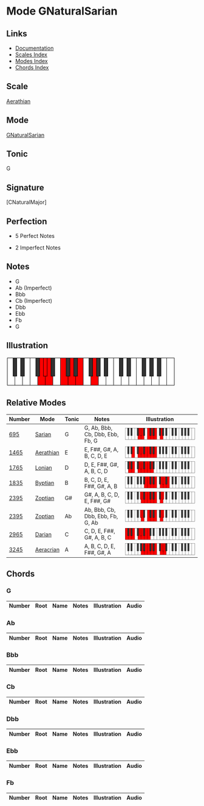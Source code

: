 # Mode GNaturalSarian

## Links

- [Documentation](index.md)
- [Scales Index](Scales.md)
- [Modes Index](Modes.md)
- [Chords Index](Chords.md)

## Scale

[Aerathian](ScaleAerathian.md)

## Mode

[GNaturalSarian](ModeGNaturalSarian.md)

## Tonic

G

## Signature

[CNaturalMajor]

## Perfection

 - 5 Perfect Notes

 - 2 Imperfect Notes

## Notes

- G
- Ab (Imperfect)
- Bbb
- Cb (Imperfect)
- Dbb
- Ebb
- Fb
- G

## Illustration

![GNaturalSarian](ModeGNaturalSarian.png)

## Relative Modes

| Number | Mode | Tonic | Notes | Illustration |
|--------|------|-------|-------|--------------|
| [695](https://ianring.com/musictheory/scales/695) | [Sarian](ModeSarian.md) | G | G, Ab, Bbb, Cb, Dbb, Ebb, Fb, G | ![GNaturalSarian](ModeGNaturalSarian.png) |
| [1465](https://ianring.com/musictheory/scales/1465) | [Aerathian](ModeAerathian.md) | E | E, F##, G#, A, B, C, D, E | ![ENaturalAerathian](ModeENaturalAerathian.png) |
| [1765](https://ianring.com/musictheory/scales/1765) | [Lonian](ModeLonian.md) | D | D, E, F##, G#, A, B, C, D | ![DNaturalLonian](ModeDNaturalLonian.png) |
| [1835](https://ianring.com/musictheory/scales/1835) | [Byptian](ModeByptian.md) | B | B, C, D, E, F##, G#, A, B | ![BNaturalByptian](ModeBNaturalByptian.png) |
| [2395](https://ianring.com/musictheory/scales/2395) | [Zoptian](ModeZoptian.md) | G# | G#, A, B, C, D, E, F##, G# | ![GSharpZoptian](ModeGSharpZoptian.png) |
| [2395](https://ianring.com/musictheory/scales/2395) | [Zoptian](ModeZoptian.md) | Ab | Ab, Bbb, Cb, Dbb, Ebb, Fb, G, Ab | ![AFlatZoptian](ModeAFlatZoptian.png) |
| [2965](https://ianring.com/musictheory/scales/2965) | [Darian](ModeDarian.md) | C | C, D, E, F##, G#, A, B, C | ![CNaturalDarian](ModeCNaturalDarian.png) |
| [3245](https://ianring.com/musictheory/scales/3245) | [Aeracrian](ModeAeracrian.md) | A | A, B, C, D, E, F##, G#, A | ![ANaturalAeracrian](ModeANaturalAeracrian.png) |

## Chords

### G

| Number | Root | Name | Notes | Illustration | Audio |
|--------|------|------|-------|--------------|-------|

### Ab

| Number | Root | Name | Notes | Illustration | Audio |
|--------|------|------|-------|--------------|-------|

### Bbb

| Number | Root | Name | Notes | Illustration | Audio |
|--------|------|------|-------|--------------|-------|

### Cb

| Number | Root | Name | Notes | Illustration | Audio |
|--------|------|------|-------|--------------|-------|

### Dbb

| Number | Root | Name | Notes | Illustration | Audio |
|--------|------|------|-------|--------------|-------|

### Ebb

| Number | Root | Name | Notes | Illustration | Audio |
|--------|------|------|-------|--------------|-------|

### Fb

| Number | Root | Name | Notes | Illustration | Audio |
|--------|------|------|-------|--------------|-------|

